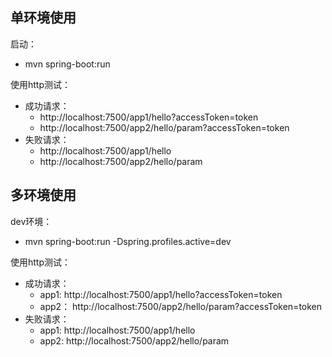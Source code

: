 
## 单环境使用

启动：
- mvn spring-boot:run

使用http测试：
- 成功请求：
  - http://localhost:7500/app1/hello?accessToken=token
  - http://localhost:7500/app2/hello/param?accessToken=token
- 失败请求：
  - http://localhost:7500/app1/hello
  - http://localhost:7500/app2/hello/param
  
## 多环境使用

dev环境：

- mvn spring-boot:run -Dspring.profiles.active=dev

使用http测试：
- 成功请求：
  - app1: http://localhost:7500/app1/hello?accessToken=token
  - app2： http://localhost:7500/app2/hello/param?accessToken=token
- 失败请求：
  - app1: http://localhost:7500/app1/hello
  - app2: http://localhost:7500/app2/hello/param